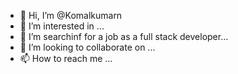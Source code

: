 - 👋 Hi, I’m @Komalkumarn
- 👀 I’m interested in ...
- 🌱 I’m searchinf for a job as a full stack developer...
- 💞️ I’m looking to collaborate on ...
- 📫 How to reach me ...

<!---
Komalkumarn/Komalkumarn is a ✨ special ✨ repository because its `README.md` (this file) appears on your GitHub profile.
You can click the Preview link to take a look at your changes.
--->
